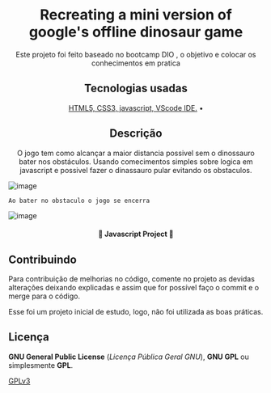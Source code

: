 <h1 align="center"> Recreating a mini version of google's offline dinosaur game </h1>
<p align="center">Este projeto foi feito baseado no bootcamp DIO , o objetivo e colocar os conhecimentos em pratica </p>
<h2 align="center">Tecnologias usadas</h2>
<p align="center">
 <a href="#tecnologias">
 HTML5, CSS3, javascript, VScode IDE.</a> • 
</p>

<h2 align="center"> Descrição </h2>
<p align="center">
 O jogo tem como alcançar a maior distancia possivel sem o dinossauro bater nos obstáculos.
 Usando comecimentos simples sobre logica em javascript e possivel fazer o dinassauro pular evitando os obstaculos.
	
![image](https://user-images.githubusercontent.com/62728106/163603391-b5c82225-0c2b-4e17-a08f-e2b0d75a6b93.png)
	
	Ao bater no obstaculo o jogo se encerra
	
![image](https://user-images.githubusercontent.com/62728106/163603444-c8f25ca1-1ce2-446c-9614-642d7641d53d.png)


</p>

<h4 align="center"> 
	🚧  Javascript Project 🚀 
</h4>

## Contribuindo
 
Para contribuição de melhorias no código, comente no projeto as devidas alterações deixando explicadas e assim que for possível faço o commit e o merge para o código.
 
Esse foi um projeto inicial de estudo, logo, não foi utilizada as boas práticas.
 
## Licença
 
**GNU General Public License** (_Licença Pública Geral GNU_), **GNU GPL** ou simplesmente **GPL**.
 
[GPLv3](https://www.gnu.org/licenses/gpl-3.0.html) 
